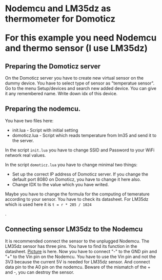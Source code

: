<h1>Nodemcu and LM35dz as thermometer for Domoticz</p>
<p>For this example you need Nodemcu and thermo sensor (I use LM35dz)</p>
<h2>Preparing the Domoticz server</h2>
<p>On the Domoticz server you have to create new virtual sensor on the dummy device. You have to select type of sensor as "temperatue sensor". Go to the menu Setup/devices and search new added device. You can give it any remembered name. Write down idx of this device.</p>
<h2>Preparing the nodemcu.</h2>
<p>You have two files here:</p>
<ul>
<li>init.lua - Script with initial setting
<li>domoticz.lua - Script which reads temperature from lm35 and send it to the server.
</ul>
<p>In the script <code>init.lua</code> you have to change SSID and Password to your WiFi network real values.</p>
<p>In the script <code>domoticz.lua</code> you have to change minimal two things:</p>
<ul>
<li>Set up the correct IP address of Domoticz server. If you change the default port 8080 on Domoticz, you have to change it here also.
<li>Change IDX to the value which you have writed.
</ul>
<p>Maybe you have to change the formula for the computing of temerature according to your sensor. You have to check its datasheet. For LM35dz which is used here it is <code>t = r * 285 / 1024</code></p>.
<h2>Connecting sensor LM35dz to the Nodemcu</h2>
<p>It is recommended connect the sensor to the unplugged Nodemcu. The LM35dz sensor has three pins. You have to find its function in the datasheet. <a href="http://www.4tronix.co.uk/arduino/pictures/lm35_02a.jpg">Picture</a> is here. Now you have to connect "-" to the GND pin and "+" to the Vin pin on the Nodemcu. You have to use the Vin pin and not the 3V3 because the current 5V is needed for LM35dz sensor. And connect data pin to the A0 pin on the nodemcu. Beware of the mismatch of the + and -, you can destroy the sensor.</p>

